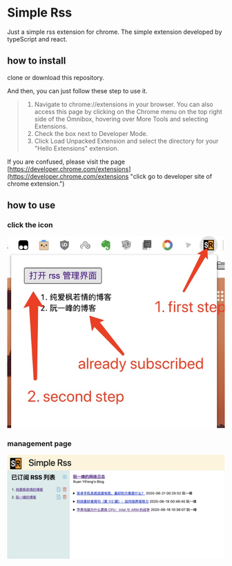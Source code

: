 # Simple Rss

Just a simple rss extension for chrome. The simple extension developed by typeScript and react.

## how to install

clone or download this repository.

And then, you can just follow these step to use it.

> 1. Navigate to chrome://extensions in your browser. You can also access this page by clicking on the Chrome menu on the top right side of the Omnibox, hovering over More Tools and selecting Extensions.
> 2. Check the box next to Developer Mode.
> 3. Click Load Unpacked Extension and select the directory for your "Hello Extensions" extension.

If you are confused, please visit the page [https://developer.chrome.com/extensions](https://developer.chrome.com/extensions "click go to developer site of chrome extension.")

## how to use

### click the icon 

![icon](./images/1592715524489.jpg)

### management page

![icon](./images/1592715663281.jpg)